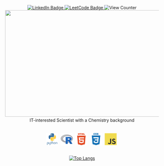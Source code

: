 <div id="header" align="center">
  <div id="badges">
    <a href="https://www.linkedin.com/in/matthias-portius-61a3181a8">
      <img src="https://img.shields.io/badge/LinkedIn-blue?style=flat-square&logo=linkedin&logoColor=white" alt="LinkedIn Badge"/>
    </a>
    <a href="https://leetcode.com/MatthiasP/">
      <img src="https://img.shields.io/badge/LeetCode-orange?style=flat-square&logo=leetcode&logoColor=white" alt="LeetCode Badge"/>
    </a>
    <img src="https://komarev.com/ghpvc/?username=matthiasportius&style=flat-square&color=blue" alt="View Counter"/>
  </div>

  <div id="header-img">
    <img src="https://media.giphy.com/media/dWesBcTLavkZuG35MI/giphy.gif" width="550" height="350"/>
    </br>
    IT-interested Scientist with a Chemistry background</br>
    </br>
  </div>

<!---  <div>
    Website: https://matthiasportius.github.io/
  </div>
--->  </br>

  <div id="icons">
    <img src="https://github.com/devicons/devicon/blob/master/icons/python/python-original-wordmark.svg"  title="Python" alt="Python" width="40" height="40"/>&nbsp;
    <img src="https://github.com/devicons/devicon/blob/master/icons/r/r-original.svg"  title="R" alt="R" width="40" height="40"/>&nbsp;
    <img src="https://github.com/devicons/devicon/blob/master/icons/html5/html5-plain-wordmark.svg" title="HTML5" alt="HTML" width="40" height="40"/>&nbsp;
    <img src="https://github.com/devicons/devicon/blob/master/icons/css3/css3-plain-wordmark.svg"  title="CSS3" alt="CSS" width="40" height="40"/>&nbsp;
    <img src="https://github.com/devicons/devicon/blob/master/icons/javascript/javascript-original.svg" title="JavaScript" alt="JavaScript" width="40" height="40"/>&nbsp;
  </div>
  </br>

  [![Top Langs](https://github-readme-stats.vercel.app/api/top-langs/?username=matthiasportius&layout=compact&langs_count=10)](https://github.com/anuraghazra/github-readme-stats)  
</div>
